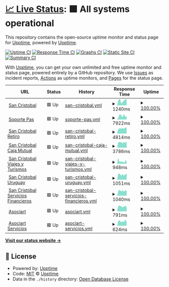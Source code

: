 # [📈 Live Status](https://demo.upptime.js.org): <!--live status--> **🟩 All systems operational**

This repository contains the open-source uptime monitor and status page for [Upptime](https://upptime.js.org), powered by [Upptime](https://github.com/upptime/upptime).

[![Uptime CI](https://github.com/gscsre/statuspage/workflows/Uptime%20CI/badge.svg)](https://github.com/gscsre/statuspage/actions?query=workflow%3A%22Uptime+CI%22)
[![Response Time CI](https://github.com/gscsre/statuspage/workflows/Response%20Time%20CI/badge.svg)](https://github.com/gscsre/statuspage/actions?query=workflow%3A%22Response+Time+CI%22)
[![Graphs CI](https://github.com/gscsre/statuspage/workflows/Graphs%20CI/badge.svg)](https://github.com/gscsre/statuspage/actions?query=workflow%3A%22Graphs+CI%22)
[![Static Site CI](https://github.com/gscsre/statuspage/workflows/Static%20Site%20CI/badge.svg)](https://github.com/gscsre/statuspage/actions?query=workflow%3A%22Static+Site+CI%22)
[![Summary CI](https://github.com/gscsre/statuspage/workflows/Summary%20CI/badge.svg)](https://github.com/gscsre/statuspage/actions?query=workflow%3A%22Summary+CI%22)

With [Upptime](https://upptime.js.org), you can get your own unlimited and free uptime monitor and status page, powered entirely by a GitHub repository. We use [Issues](https://github.com/upptime/upptime/issues) as incident reports, [Actions](https://github.com/gscsre/statuspage/actions) as uptime monitors, and [Pages](https://demo.upptime.js.org) for the status page.

<!--start: status pages-->
<!-- This summary is generated by Upptime (https://github.com/upptime/upptime) -->
<!-- Do not edit this manually, your changes will be overwritten -->
<!-- prettier-ignore -->
| URL | Status | History | Response Time | Uptime |
| --- | ------ | ------- | ------------- | ------ |
| <img alt="" src="https://favicons.githubusercontent.com/www.sancristobal.com.ar" height="13"> [San Cristobal](https://www.sancristobal.com.ar/institucional) | 🟩 Up | [san-cristobal.yml](https://github.com/gscsre/statuspage/commits/HEAD/history/san-cristobal.yml) | <details><summary><img alt="Response time graph" src="./graphs/san-cristobal/response-time-week.png" height="20"> 1240ms</summary><br><a href="https://gscsre.github.io/statuspage/history/san-cristobal"><img alt="Response time 1213" src="https://img.shields.io/endpoint?url=https%3A%2F%2Fraw.githubusercontent.com%2Fgscsre%2Fstatuspage%2FHEAD%2Fapi%2Fsan-cristobal%2Fresponse-time.json"></a><br><a href="https://gscsre.github.io/statuspage/history/san-cristobal"><img alt="24-hour response time 900" src="https://img.shields.io/endpoint?url=https%3A%2F%2Fraw.githubusercontent.com%2Fgscsre%2Fstatuspage%2FHEAD%2Fapi%2Fsan-cristobal%2Fresponse-time-day.json"></a><br><a href="https://gscsre.github.io/statuspage/history/san-cristobal"><img alt="7-day response time 1240" src="https://img.shields.io/endpoint?url=https%3A%2F%2Fraw.githubusercontent.com%2Fgscsre%2Fstatuspage%2FHEAD%2Fapi%2Fsan-cristobal%2Fresponse-time-week.json"></a><br><a href="https://gscsre.github.io/statuspage/history/san-cristobal"><img alt="30-day response time 1085" src="https://img.shields.io/endpoint?url=https%3A%2F%2Fraw.githubusercontent.com%2Fgscsre%2Fstatuspage%2FHEAD%2Fapi%2Fsan-cristobal%2Fresponse-time-month.json"></a><br><a href="https://gscsre.github.io/statuspage/history/san-cristobal"><img alt="1-year response time 1213" src="https://img.shields.io/endpoint?url=https%3A%2F%2Fraw.githubusercontent.com%2Fgscsre%2Fstatuspage%2FHEAD%2Fapi%2Fsan-cristobal%2Fresponse-time-year.json"></a></details> | <details><summary><a href="https://gscsre.github.io/statuspage/history/san-cristobal">100.00%</a></summary><a href="https://gscsre.github.io/statuspage/history/san-cristobal"><img alt="All-time uptime 99.95%" src="https://img.shields.io/endpoint?url=https%3A%2F%2Fraw.githubusercontent.com%2Fgscsre%2Fstatuspage%2FHEAD%2Fapi%2Fsan-cristobal%2Fuptime.json"></a><br><a href="https://gscsre.github.io/statuspage/history/san-cristobal"><img alt="24-hour uptime 100.00%" src="https://img.shields.io/endpoint?url=https%3A%2F%2Fraw.githubusercontent.com%2Fgscsre%2Fstatuspage%2FHEAD%2Fapi%2Fsan-cristobal%2Fuptime-day.json"></a><br><a href="https://gscsre.github.io/statuspage/history/san-cristobal"><img alt="7-day uptime 100.00%" src="https://img.shields.io/endpoint?url=https%3A%2F%2Fraw.githubusercontent.com%2Fgscsre%2Fstatuspage%2FHEAD%2Fapi%2Fsan-cristobal%2Fuptime-week.json"></a><br><a href="https://gscsre.github.io/statuspage/history/san-cristobal"><img alt="30-day uptime 99.92%" src="https://img.shields.io/endpoint?url=https%3A%2F%2Fraw.githubusercontent.com%2Fgscsre%2Fstatuspage%2FHEAD%2Fapi%2Fsan-cristobal%2Fuptime-month.json"></a><br><a href="https://gscsre.github.io/statuspage/history/san-cristobal"><img alt="1-year uptime 99.95%" src="https://img.shields.io/endpoint?url=https%3A%2F%2Fraw.githubusercontent.com%2Fgscsre%2Fstatuspage%2FHEAD%2Fapi%2Fsan-cristobal%2Fuptime-year.json"></a></details>
| <img alt="" src="https://favicons.githubusercontent.com/soportepas.sancristobal.com.ar" height="13"> [Soporte Pas](https://soportepas.sancristobal.com.ar) | 🟩 Up | [soporte-pas.yml](https://github.com/gscsre/statuspage/commits/HEAD/history/soporte-pas.yml) | <details><summary><img alt="Response time graph" src="./graphs/soporte-pas/response-time-week.png" height="20"> 7922ms</summary><br><a href="https://gscsre.github.io/statuspage/history/soporte-pas"><img alt="Response time 9131" src="https://img.shields.io/endpoint?url=https%3A%2F%2Fraw.githubusercontent.com%2Fgscsre%2Fstatuspage%2FHEAD%2Fapi%2Fsoporte-pas%2Fresponse-time.json"></a><br><a href="https://gscsre.github.io/statuspage/history/soporte-pas"><img alt="24-hour response time 11665" src="https://img.shields.io/endpoint?url=https%3A%2F%2Fraw.githubusercontent.com%2Fgscsre%2Fstatuspage%2FHEAD%2Fapi%2Fsoporte-pas%2Fresponse-time-day.json"></a><br><a href="https://gscsre.github.io/statuspage/history/soporte-pas"><img alt="7-day response time 7922" src="https://img.shields.io/endpoint?url=https%3A%2F%2Fraw.githubusercontent.com%2Fgscsre%2Fstatuspage%2FHEAD%2Fapi%2Fsoporte-pas%2Fresponse-time-week.json"></a><br><a href="https://gscsre.github.io/statuspage/history/soporte-pas"><img alt="30-day response time 9080" src="https://img.shields.io/endpoint?url=https%3A%2F%2Fraw.githubusercontent.com%2Fgscsre%2Fstatuspage%2FHEAD%2Fapi%2Fsoporte-pas%2Fresponse-time-month.json"></a><br><a href="https://gscsre.github.io/statuspage/history/soporte-pas"><img alt="1-year response time 9131" src="https://img.shields.io/endpoint?url=https%3A%2F%2Fraw.githubusercontent.com%2Fgscsre%2Fstatuspage%2FHEAD%2Fapi%2Fsoporte-pas%2Fresponse-time-year.json"></a></details> | <details><summary><a href="https://gscsre.github.io/statuspage/history/soporte-pas">100.00%</a></summary><a href="https://gscsre.github.io/statuspage/history/soporte-pas"><img alt="All-time uptime 99.96%" src="https://img.shields.io/endpoint?url=https%3A%2F%2Fraw.githubusercontent.com%2Fgscsre%2Fstatuspage%2FHEAD%2Fapi%2Fsoporte-pas%2Fuptime.json"></a><br><a href="https://gscsre.github.io/statuspage/history/soporte-pas"><img alt="24-hour uptime 100.00%" src="https://img.shields.io/endpoint?url=https%3A%2F%2Fraw.githubusercontent.com%2Fgscsre%2Fstatuspage%2FHEAD%2Fapi%2Fsoporte-pas%2Fuptime-day.json"></a><br><a href="https://gscsre.github.io/statuspage/history/soporte-pas"><img alt="7-day uptime 100.00%" src="https://img.shields.io/endpoint?url=https%3A%2F%2Fraw.githubusercontent.com%2Fgscsre%2Fstatuspage%2FHEAD%2Fapi%2Fsoporte-pas%2Fuptime-week.json"></a><br><a href="https://gscsre.github.io/statuspage/history/soporte-pas"><img alt="30-day uptime 99.94%" src="https://img.shields.io/endpoint?url=https%3A%2F%2Fraw.githubusercontent.com%2Fgscsre%2Fstatuspage%2FHEAD%2Fapi%2Fsoporte-pas%2Fuptime-month.json"></a><br><a href="https://gscsre.github.io/statuspage/history/soporte-pas"><img alt="1-year uptime 99.96%" src="https://img.shields.io/endpoint?url=https%3A%2F%2Fraw.githubusercontent.com%2Fgscsre%2Fstatuspage%2FHEAD%2Fapi%2Fsoporte-pas%2Fuptime-year.json"></a></details>
| <img alt="" src="https://favicons.githubusercontent.com/www.sancristobalretiro.com.ar" height="13"> [San Cristobal Retiro](https://www.sancristobalretiro.com.ar) | 🟩 Up | [san-cristobal-retiro.yml](https://github.com/gscsre/statuspage/commits/HEAD/history/san-cristobal-retiro.yml) | <details><summary><img alt="Response time graph" src="./graphs/san-cristobal-retiro/response-time-week.png" height="20"> 4814ms</summary><br><a href="https://gscsre.github.io/statuspage/history/san-cristobal-retiro"><img alt="Response time 5344" src="https://img.shields.io/endpoint?url=https%3A%2F%2Fraw.githubusercontent.com%2Fgscsre%2Fstatuspage%2FHEAD%2Fapi%2Fsan-cristobal-retiro%2Fresponse-time.json"></a><br><a href="https://gscsre.github.io/statuspage/history/san-cristobal-retiro"><img alt="24-hour response time 3050" src="https://img.shields.io/endpoint?url=https%3A%2F%2Fraw.githubusercontent.com%2Fgscsre%2Fstatuspage%2FHEAD%2Fapi%2Fsan-cristobal-retiro%2Fresponse-time-day.json"></a><br><a href="https://gscsre.github.io/statuspage/history/san-cristobal-retiro"><img alt="7-day response time 4814" src="https://img.shields.io/endpoint?url=https%3A%2F%2Fraw.githubusercontent.com%2Fgscsre%2Fstatuspage%2FHEAD%2Fapi%2Fsan-cristobal-retiro%2Fresponse-time-week.json"></a><br><a href="https://gscsre.github.io/statuspage/history/san-cristobal-retiro"><img alt="30-day response time 3417" src="https://img.shields.io/endpoint?url=https%3A%2F%2Fraw.githubusercontent.com%2Fgscsre%2Fstatuspage%2FHEAD%2Fapi%2Fsan-cristobal-retiro%2Fresponse-time-month.json"></a><br><a href="https://gscsre.github.io/statuspage/history/san-cristobal-retiro"><img alt="1-year response time 5344" src="https://img.shields.io/endpoint?url=https%3A%2F%2Fraw.githubusercontent.com%2Fgscsre%2Fstatuspage%2FHEAD%2Fapi%2Fsan-cristobal-retiro%2Fresponse-time-year.json"></a></details> | <details><summary><a href="https://gscsre.github.io/statuspage/history/san-cristobal-retiro">100.00%</a></summary><a href="https://gscsre.github.io/statuspage/history/san-cristobal-retiro"><img alt="All-time uptime 99.96%" src="https://img.shields.io/endpoint?url=https%3A%2F%2Fraw.githubusercontent.com%2Fgscsre%2Fstatuspage%2FHEAD%2Fapi%2Fsan-cristobal-retiro%2Fuptime.json"></a><br><a href="https://gscsre.github.io/statuspage/history/san-cristobal-retiro"><img alt="24-hour uptime 100.00%" src="https://img.shields.io/endpoint?url=https%3A%2F%2Fraw.githubusercontent.com%2Fgscsre%2Fstatuspage%2FHEAD%2Fapi%2Fsan-cristobal-retiro%2Fuptime-day.json"></a><br><a href="https://gscsre.github.io/statuspage/history/san-cristobal-retiro"><img alt="7-day uptime 100.00%" src="https://img.shields.io/endpoint?url=https%3A%2F%2Fraw.githubusercontent.com%2Fgscsre%2Fstatuspage%2FHEAD%2Fapi%2Fsan-cristobal-retiro%2Fuptime-week.json"></a><br><a href="https://gscsre.github.io/statuspage/history/san-cristobal-retiro"><img alt="30-day uptime 99.93%" src="https://img.shields.io/endpoint?url=https%3A%2F%2Fraw.githubusercontent.com%2Fgscsre%2Fstatuspage%2FHEAD%2Fapi%2Fsan-cristobal-retiro%2Fuptime-month.json"></a><br><a href="https://gscsre.github.io/statuspage/history/san-cristobal-retiro"><img alt="1-year uptime 99.96%" src="https://img.shields.io/endpoint?url=https%3A%2F%2Fraw.githubusercontent.com%2Fgscsre%2Fstatuspage%2FHEAD%2Fapi%2Fsan-cristobal-retiro%2Fuptime-year.json"></a></details>
| <img alt="" src="https://favicons.githubusercontent.com/www.sancristobalcaja.com.ar" height="13"> [San Cristobal Caja Mutual](https://www.sancristobalcaja.com.ar) | 🟩 Up | [san-cristobal-caja-mutual.yml](https://github.com/gscsre/statuspage/commits/HEAD/history/san-cristobal-caja-mutual.yml) | <details><summary><img alt="Response time graph" src="./graphs/san-cristobal-caja-mutual/response-time-week.png" height="20"> 3786ms</summary><br><a href="https://gscsre.github.io/statuspage/history/san-cristobal-caja-mutual"><img alt="Response time 3562" src="https://img.shields.io/endpoint?url=https%3A%2F%2Fraw.githubusercontent.com%2Fgscsre%2Fstatuspage%2FHEAD%2Fapi%2Fsan-cristobal-caja-mutual%2Fresponse-time.json"></a><br><a href="https://gscsre.github.io/statuspage/history/san-cristobal-caja-mutual"><img alt="24-hour response time 6235" src="https://img.shields.io/endpoint?url=https%3A%2F%2Fraw.githubusercontent.com%2Fgscsre%2Fstatuspage%2FHEAD%2Fapi%2Fsan-cristobal-caja-mutual%2Fresponse-time-day.json"></a><br><a href="https://gscsre.github.io/statuspage/history/san-cristobal-caja-mutual"><img alt="7-day response time 3786" src="https://img.shields.io/endpoint?url=https%3A%2F%2Fraw.githubusercontent.com%2Fgscsre%2Fstatuspage%2FHEAD%2Fapi%2Fsan-cristobal-caja-mutual%2Fresponse-time-week.json"></a><br><a href="https://gscsre.github.io/statuspage/history/san-cristobal-caja-mutual"><img alt="30-day response time 3483" src="https://img.shields.io/endpoint?url=https%3A%2F%2Fraw.githubusercontent.com%2Fgscsre%2Fstatuspage%2FHEAD%2Fapi%2Fsan-cristobal-caja-mutual%2Fresponse-time-month.json"></a><br><a href="https://gscsre.github.io/statuspage/history/san-cristobal-caja-mutual"><img alt="1-year response time 3562" src="https://img.shields.io/endpoint?url=https%3A%2F%2Fraw.githubusercontent.com%2Fgscsre%2Fstatuspage%2FHEAD%2Fapi%2Fsan-cristobal-caja-mutual%2Fresponse-time-year.json"></a></details> | <details><summary><a href="https://gscsre.github.io/statuspage/history/san-cristobal-caja-mutual">100.00%</a></summary><a href="https://gscsre.github.io/statuspage/history/san-cristobal-caja-mutual"><img alt="All-time uptime 100.00%" src="https://img.shields.io/endpoint?url=https%3A%2F%2Fraw.githubusercontent.com%2Fgscsre%2Fstatuspage%2FHEAD%2Fapi%2Fsan-cristobal-caja-mutual%2Fuptime.json"></a><br><a href="https://gscsre.github.io/statuspage/history/san-cristobal-caja-mutual"><img alt="24-hour uptime 100.00%" src="https://img.shields.io/endpoint?url=https%3A%2F%2Fraw.githubusercontent.com%2Fgscsre%2Fstatuspage%2FHEAD%2Fapi%2Fsan-cristobal-caja-mutual%2Fuptime-day.json"></a><br><a href="https://gscsre.github.io/statuspage/history/san-cristobal-caja-mutual"><img alt="7-day uptime 100.00%" src="https://img.shields.io/endpoint?url=https%3A%2F%2Fraw.githubusercontent.com%2Fgscsre%2Fstatuspage%2FHEAD%2Fapi%2Fsan-cristobal-caja-mutual%2Fuptime-week.json"></a><br><a href="https://gscsre.github.io/statuspage/history/san-cristobal-caja-mutual"><img alt="30-day uptime 100.00%" src="https://img.shields.io/endpoint?url=https%3A%2F%2Fraw.githubusercontent.com%2Fgscsre%2Fstatuspage%2FHEAD%2Fapi%2Fsan-cristobal-caja-mutual%2Fuptime-month.json"></a><br><a href="https://gscsre.github.io/statuspage/history/san-cristobal-caja-mutual"><img alt="1-year uptime 100.00%" src="https://img.shields.io/endpoint?url=https%3A%2F%2Fraw.githubusercontent.com%2Fgscsre%2Fstatuspage%2FHEAD%2Fapi%2Fsan-cristobal-caja-mutual%2Fuptime-year.json"></a></details>
| <img alt="" src="https://favicons.githubusercontent.com/www.sancristobalturismo.com.ar" height="13"> [San Cristobal Viajes y Turismos](https://www.sancristobalturismo.com.ar/institucional) | 🟩 Up | [san-cristobal-viajes-y-turismos.yml](https://github.com/gscsre/statuspage/commits/HEAD/history/san-cristobal-viajes-y-turismos.yml) | <details><summary><img alt="Response time graph" src="./graphs/san-cristobal-viajes-y-turismos/response-time-week.png" height="20"> 948ms</summary><br><a href="https://gscsre.github.io/statuspage/history/san-cristobal-viajes-y-turismos"><img alt="Response time 1273" src="https://img.shields.io/endpoint?url=https%3A%2F%2Fraw.githubusercontent.com%2Fgscsre%2Fstatuspage%2FHEAD%2Fapi%2Fsan-cristobal-viajes-y-turismos%2Fresponse-time.json"></a><br><a href="https://gscsre.github.io/statuspage/history/san-cristobal-viajes-y-turismos"><img alt="24-hour response time 984" src="https://img.shields.io/endpoint?url=https%3A%2F%2Fraw.githubusercontent.com%2Fgscsre%2Fstatuspage%2FHEAD%2Fapi%2Fsan-cristobal-viajes-y-turismos%2Fresponse-time-day.json"></a><br><a href="https://gscsre.github.io/statuspage/history/san-cristobal-viajes-y-turismos"><img alt="7-day response time 948" src="https://img.shields.io/endpoint?url=https%3A%2F%2Fraw.githubusercontent.com%2Fgscsre%2Fstatuspage%2FHEAD%2Fapi%2Fsan-cristobal-viajes-y-turismos%2Fresponse-time-week.json"></a><br><a href="https://gscsre.github.io/statuspage/history/san-cristobal-viajes-y-turismos"><img alt="30-day response time 1386" src="https://img.shields.io/endpoint?url=https%3A%2F%2Fraw.githubusercontent.com%2Fgscsre%2Fstatuspage%2FHEAD%2Fapi%2Fsan-cristobal-viajes-y-turismos%2Fresponse-time-month.json"></a><br><a href="https://gscsre.github.io/statuspage/history/san-cristobal-viajes-y-turismos"><img alt="1-year response time 1273" src="https://img.shields.io/endpoint?url=https%3A%2F%2Fraw.githubusercontent.com%2Fgscsre%2Fstatuspage%2FHEAD%2Fapi%2Fsan-cristobal-viajes-y-turismos%2Fresponse-time-year.json"></a></details> | <details><summary><a href="https://gscsre.github.io/statuspage/history/san-cristobal-viajes-y-turismos">100.00%</a></summary><a href="https://gscsre.github.io/statuspage/history/san-cristobal-viajes-y-turismos"><img alt="All-time uptime 99.96%" src="https://img.shields.io/endpoint?url=https%3A%2F%2Fraw.githubusercontent.com%2Fgscsre%2Fstatuspage%2FHEAD%2Fapi%2Fsan-cristobal-viajes-y-turismos%2Fuptime.json"></a><br><a href="https://gscsre.github.io/statuspage/history/san-cristobal-viajes-y-turismos"><img alt="24-hour uptime 100.00%" src="https://img.shields.io/endpoint?url=https%3A%2F%2Fraw.githubusercontent.com%2Fgscsre%2Fstatuspage%2FHEAD%2Fapi%2Fsan-cristobal-viajes-y-turismos%2Fuptime-day.json"></a><br><a href="https://gscsre.github.io/statuspage/history/san-cristobal-viajes-y-turismos"><img alt="7-day uptime 100.00%" src="https://img.shields.io/endpoint?url=https%3A%2F%2Fraw.githubusercontent.com%2Fgscsre%2Fstatuspage%2FHEAD%2Fapi%2Fsan-cristobal-viajes-y-turismos%2Fuptime-week.json"></a><br><a href="https://gscsre.github.io/statuspage/history/san-cristobal-viajes-y-turismos"><img alt="30-day uptime 99.94%" src="https://img.shields.io/endpoint?url=https%3A%2F%2Fraw.githubusercontent.com%2Fgscsre%2Fstatuspage%2FHEAD%2Fapi%2Fsan-cristobal-viajes-y-turismos%2Fuptime-month.json"></a><br><a href="https://gscsre.github.io/statuspage/history/san-cristobal-viajes-y-turismos"><img alt="1-year uptime 99.96%" src="https://img.shields.io/endpoint?url=https%3A%2F%2Fraw.githubusercontent.com%2Fgscsre%2Fstatuspage%2FHEAD%2Fapi%2Fsan-cristobal-viajes-y-turismos%2Fuptime-year.json"></a></details>
| <img alt="" src="https://favicons.githubusercontent.com/www.sancristobalseguros.com.uy" height="13"> [San Cristobal Uruguay](https://www.sancristobalseguros.com.uy/institucional) | 🟩 Up | [san-cristobal-uruguay.yml](https://github.com/gscsre/statuspage/commits/HEAD/history/san-cristobal-uruguay.yml) | <details><summary><img alt="Response time graph" src="./graphs/san-cristobal-uruguay/response-time-week.png" height="20"> 1051ms</summary><br><a href="https://gscsre.github.io/statuspage/history/san-cristobal-uruguay"><img alt="Response time 3003" src="https://img.shields.io/endpoint?url=https%3A%2F%2Fraw.githubusercontent.com%2Fgscsre%2Fstatuspage%2FHEAD%2Fapi%2Fsan-cristobal-uruguay%2Fresponse-time.json"></a><br><a href="https://gscsre.github.io/statuspage/history/san-cristobal-uruguay"><img alt="24-hour response time 1531" src="https://img.shields.io/endpoint?url=https%3A%2F%2Fraw.githubusercontent.com%2Fgscsre%2Fstatuspage%2FHEAD%2Fapi%2Fsan-cristobal-uruguay%2Fresponse-time-day.json"></a><br><a href="https://gscsre.github.io/statuspage/history/san-cristobal-uruguay"><img alt="7-day response time 1051" src="https://img.shields.io/endpoint?url=https%3A%2F%2Fraw.githubusercontent.com%2Fgscsre%2Fstatuspage%2FHEAD%2Fapi%2Fsan-cristobal-uruguay%2Fresponse-time-week.json"></a><br><a href="https://gscsre.github.io/statuspage/history/san-cristobal-uruguay"><img alt="30-day response time 2717" src="https://img.shields.io/endpoint?url=https%3A%2F%2Fraw.githubusercontent.com%2Fgscsre%2Fstatuspage%2FHEAD%2Fapi%2Fsan-cristobal-uruguay%2Fresponse-time-month.json"></a><br><a href="https://gscsre.github.io/statuspage/history/san-cristobal-uruguay"><img alt="1-year response time 3003" src="https://img.shields.io/endpoint?url=https%3A%2F%2Fraw.githubusercontent.com%2Fgscsre%2Fstatuspage%2FHEAD%2Fapi%2Fsan-cristobal-uruguay%2Fresponse-time-year.json"></a></details> | <details><summary><a href="https://gscsre.github.io/statuspage/history/san-cristobal-uruguay">100.00%</a></summary><a href="https://gscsre.github.io/statuspage/history/san-cristobal-uruguay"><img alt="All-time uptime 99.89%" src="https://img.shields.io/endpoint?url=https%3A%2F%2Fraw.githubusercontent.com%2Fgscsre%2Fstatuspage%2FHEAD%2Fapi%2Fsan-cristobal-uruguay%2Fuptime.json"></a><br><a href="https://gscsre.github.io/statuspage/history/san-cristobal-uruguay"><img alt="24-hour uptime 100.00%" src="https://img.shields.io/endpoint?url=https%3A%2F%2Fraw.githubusercontent.com%2Fgscsre%2Fstatuspage%2FHEAD%2Fapi%2Fsan-cristobal-uruguay%2Fuptime-day.json"></a><br><a href="https://gscsre.github.io/statuspage/history/san-cristobal-uruguay"><img alt="7-day uptime 100.00%" src="https://img.shields.io/endpoint?url=https%3A%2F%2Fraw.githubusercontent.com%2Fgscsre%2Fstatuspage%2FHEAD%2Fapi%2Fsan-cristobal-uruguay%2Fuptime-week.json"></a><br><a href="https://gscsre.github.io/statuspage/history/san-cristobal-uruguay"><img alt="30-day uptime 99.82%" src="https://img.shields.io/endpoint?url=https%3A%2F%2Fraw.githubusercontent.com%2Fgscsre%2Fstatuspage%2FHEAD%2Fapi%2Fsan-cristobal-uruguay%2Fuptime-month.json"></a><br><a href="https://gscsre.github.io/statuspage/history/san-cristobal-uruguay"><img alt="1-year uptime 99.89%" src="https://img.shields.io/endpoint?url=https%3A%2F%2Fraw.githubusercontent.com%2Fgscsre%2Fstatuspage%2FHEAD%2Fapi%2Fsan-cristobal-uruguay%2Fuptime-year.json"></a></details>
| <img alt="" src="https://favicons.githubusercontent.com/www.sancristobalsf.com.ar" height="13"> [San Cristóbal Servicios Financieros](https://www.sancristobalsf.com.ar) | 🟩 Up | [san-cristobal-servicios-financieros.yml](https://github.com/gscsre/statuspage/commits/HEAD/history/san-cristobal-servicios-financieros.yml) | <details><summary><img alt="Response time graph" src="./graphs/san-cristobal-servicios-financieros/response-time-week.png" height="20"> 1040ms</summary><br><a href="https://gscsre.github.io/statuspage/history/san-cristobal-servicios-financieros"><img alt="Response time 912" src="https://img.shields.io/endpoint?url=https%3A%2F%2Fraw.githubusercontent.com%2Fgscsre%2Fstatuspage%2FHEAD%2Fapi%2Fsan-cristobal-servicios-financieros%2Fresponse-time.json"></a><br><a href="https://gscsre.github.io/statuspage/history/san-cristobal-servicios-financieros"><img alt="24-hour response time 823" src="https://img.shields.io/endpoint?url=https%3A%2F%2Fraw.githubusercontent.com%2Fgscsre%2Fstatuspage%2FHEAD%2Fapi%2Fsan-cristobal-servicios-financieros%2Fresponse-time-day.json"></a><br><a href="https://gscsre.github.io/statuspage/history/san-cristobal-servicios-financieros"><img alt="7-day response time 1040" src="https://img.shields.io/endpoint?url=https%3A%2F%2Fraw.githubusercontent.com%2Fgscsre%2Fstatuspage%2FHEAD%2Fapi%2Fsan-cristobal-servicios-financieros%2Fresponse-time-week.json"></a><br><a href="https://gscsre.github.io/statuspage/history/san-cristobal-servicios-financieros"><img alt="30-day response time 955" src="https://img.shields.io/endpoint?url=https%3A%2F%2Fraw.githubusercontent.com%2Fgscsre%2Fstatuspage%2FHEAD%2Fapi%2Fsan-cristobal-servicios-financieros%2Fresponse-time-month.json"></a><br><a href="https://gscsre.github.io/statuspage/history/san-cristobal-servicios-financieros"><img alt="1-year response time 912" src="https://img.shields.io/endpoint?url=https%3A%2F%2Fraw.githubusercontent.com%2Fgscsre%2Fstatuspage%2FHEAD%2Fapi%2Fsan-cristobal-servicios-financieros%2Fresponse-time-year.json"></a></details> | <details><summary><a href="https://gscsre.github.io/statuspage/history/san-cristobal-servicios-financieros">100.00%</a></summary><a href="https://gscsre.github.io/statuspage/history/san-cristobal-servicios-financieros"><img alt="All-time uptime 100.00%" src="https://img.shields.io/endpoint?url=https%3A%2F%2Fraw.githubusercontent.com%2Fgscsre%2Fstatuspage%2FHEAD%2Fapi%2Fsan-cristobal-servicios-financieros%2Fuptime.json"></a><br><a href="https://gscsre.github.io/statuspage/history/san-cristobal-servicios-financieros"><img alt="24-hour uptime 100.00%" src="https://img.shields.io/endpoint?url=https%3A%2F%2Fraw.githubusercontent.com%2Fgscsre%2Fstatuspage%2FHEAD%2Fapi%2Fsan-cristobal-servicios-financieros%2Fuptime-day.json"></a><br><a href="https://gscsre.github.io/statuspage/history/san-cristobal-servicios-financieros"><img alt="7-day uptime 100.00%" src="https://img.shields.io/endpoint?url=https%3A%2F%2Fraw.githubusercontent.com%2Fgscsre%2Fstatuspage%2FHEAD%2Fapi%2Fsan-cristobal-servicios-financieros%2Fuptime-week.json"></a><br><a href="https://gscsre.github.io/statuspage/history/san-cristobal-servicios-financieros"><img alt="30-day uptime 100.00%" src="https://img.shields.io/endpoint?url=https%3A%2F%2Fraw.githubusercontent.com%2Fgscsre%2Fstatuspage%2FHEAD%2Fapi%2Fsan-cristobal-servicios-financieros%2Fuptime-month.json"></a><br><a href="https://gscsre.github.io/statuspage/history/san-cristobal-servicios-financieros"><img alt="1-year uptime 100.00%" src="https://img.shields.io/endpoint?url=https%3A%2F%2Fraw.githubusercontent.com%2Fgscsre%2Fstatuspage%2FHEAD%2Fapi%2Fsan-cristobal-servicios-financieros%2Fuptime-year.json"></a></details>
| <img alt="" src="https://favicons.githubusercontent.com/www.asociart.com.ar" height="13"> [Asociart](https://www.asociart.com.ar) | 🟩 Up | [asociart.yml](https://github.com/gscsre/statuspage/commits/HEAD/history/asociart.yml) | <details><summary><img alt="Response time graph" src="./graphs/asociart/response-time-week.png" height="20"> 791ms</summary><br><a href="https://gscsre.github.io/statuspage/history/asociart"><img alt="Response time 3534" src="https://img.shields.io/endpoint?url=https%3A%2F%2Fraw.githubusercontent.com%2Fgscsre%2Fstatuspage%2FHEAD%2Fapi%2Fasociart%2Fresponse-time.json"></a><br><a href="https://gscsre.github.io/statuspage/history/asociart"><img alt="24-hour response time 938" src="https://img.shields.io/endpoint?url=https%3A%2F%2Fraw.githubusercontent.com%2Fgscsre%2Fstatuspage%2FHEAD%2Fapi%2Fasociart%2Fresponse-time-day.json"></a><br><a href="https://gscsre.github.io/statuspage/history/asociart"><img alt="7-day response time 791" src="https://img.shields.io/endpoint?url=https%3A%2F%2Fraw.githubusercontent.com%2Fgscsre%2Fstatuspage%2FHEAD%2Fapi%2Fasociart%2Fresponse-time-week.json"></a><br><a href="https://gscsre.github.io/statuspage/history/asociart"><img alt="30-day response time 4503" src="https://img.shields.io/endpoint?url=https%3A%2F%2Fraw.githubusercontent.com%2Fgscsre%2Fstatuspage%2FHEAD%2Fapi%2Fasociart%2Fresponse-time-month.json"></a><br><a href="https://gscsre.github.io/statuspage/history/asociart"><img alt="1-year response time 3534" src="https://img.shields.io/endpoint?url=https%3A%2F%2Fraw.githubusercontent.com%2Fgscsre%2Fstatuspage%2FHEAD%2Fapi%2Fasociart%2Fresponse-time-year.json"></a></details> | <details><summary><a href="https://gscsre.github.io/statuspage/history/asociart">100.00%</a></summary><a href="https://gscsre.github.io/statuspage/history/asociart"><img alt="All-time uptime 99.69%" src="https://img.shields.io/endpoint?url=https%3A%2F%2Fraw.githubusercontent.com%2Fgscsre%2Fstatuspage%2FHEAD%2Fapi%2Fasociart%2Fuptime.json"></a><br><a href="https://gscsre.github.io/statuspage/history/asociart"><img alt="24-hour uptime 100.00%" src="https://img.shields.io/endpoint?url=https%3A%2F%2Fraw.githubusercontent.com%2Fgscsre%2Fstatuspage%2FHEAD%2Fapi%2Fasociart%2Fuptime-day.json"></a><br><a href="https://gscsre.github.io/statuspage/history/asociart"><img alt="7-day uptime 100.00%" src="https://img.shields.io/endpoint?url=https%3A%2F%2Fraw.githubusercontent.com%2Fgscsre%2Fstatuspage%2FHEAD%2Fapi%2Fasociart%2Fuptime-week.json"></a><br><a href="https://gscsre.github.io/statuspage/history/asociart"><img alt="30-day uptime 99.59%" src="https://img.shields.io/endpoint?url=https%3A%2F%2Fraw.githubusercontent.com%2Fgscsre%2Fstatuspage%2FHEAD%2Fapi%2Fasociart%2Fuptime-month.json"></a><br><a href="https://gscsre.github.io/statuspage/history/asociart"><img alt="1-year uptime 99.69%" src="https://img.shields.io/endpoint?url=https%3A%2F%2Fraw.githubusercontent.com%2Fgscsre%2Fstatuspage%2FHEAD%2Fapi%2Fasociart%2Fuptime-year.json"></a></details>
| <img alt="" src="https://favicons.githubusercontent.com/www.asociartservicios.com.ar" height="13"> [Asociart Servicios](https://www.asociartservicios.com.ar) | 🟩 Up | [asociart-servicios.yml](https://github.com/gscsre/statuspage/commits/HEAD/history/asociart-servicios.yml) | <details><summary><img alt="Response time graph" src="./graphs/asociart-servicios/response-time-week.png" height="20"> 624ms</summary><br><a href="https://gscsre.github.io/statuspage/history/asociart-servicios"><img alt="Response time 554" src="https://img.shields.io/endpoint?url=https%3A%2F%2Fraw.githubusercontent.com%2Fgscsre%2Fstatuspage%2FHEAD%2Fapi%2Fasociart-servicios%2Fresponse-time.json"></a><br><a href="https://gscsre.github.io/statuspage/history/asociart-servicios"><img alt="24-hour response time 542" src="https://img.shields.io/endpoint?url=https%3A%2F%2Fraw.githubusercontent.com%2Fgscsre%2Fstatuspage%2FHEAD%2Fapi%2Fasociart-servicios%2Fresponse-time-day.json"></a><br><a href="https://gscsre.github.io/statuspage/history/asociart-servicios"><img alt="7-day response time 624" src="https://img.shields.io/endpoint?url=https%3A%2F%2Fraw.githubusercontent.com%2Fgscsre%2Fstatuspage%2FHEAD%2Fapi%2Fasociart-servicios%2Fresponse-time-week.json"></a><br><a href="https://gscsre.github.io/statuspage/history/asociart-servicios"><img alt="30-day response time 544" src="https://img.shields.io/endpoint?url=https%3A%2F%2Fraw.githubusercontent.com%2Fgscsre%2Fstatuspage%2FHEAD%2Fapi%2Fasociart-servicios%2Fresponse-time-month.json"></a><br><a href="https://gscsre.github.io/statuspage/history/asociart-servicios"><img alt="1-year response time 554" src="https://img.shields.io/endpoint?url=https%3A%2F%2Fraw.githubusercontent.com%2Fgscsre%2Fstatuspage%2FHEAD%2Fapi%2Fasociart-servicios%2Fresponse-time-year.json"></a></details> | <details><summary><a href="https://gscsre.github.io/statuspage/history/asociart-servicios">100.00%</a></summary><a href="https://gscsre.github.io/statuspage/history/asociart-servicios"><img alt="All-time uptime 85.32%" src="https://img.shields.io/endpoint?url=https%3A%2F%2Fraw.githubusercontent.com%2Fgscsre%2Fstatuspage%2FHEAD%2Fapi%2Fasociart-servicios%2Fuptime.json"></a><br><a href="https://gscsre.github.io/statuspage/history/asociart-servicios"><img alt="24-hour uptime 100.00%" src="https://img.shields.io/endpoint?url=https%3A%2F%2Fraw.githubusercontent.com%2Fgscsre%2Fstatuspage%2FHEAD%2Fapi%2Fasociart-servicios%2Fuptime-day.json"></a><br><a href="https://gscsre.github.io/statuspage/history/asociart-servicios"><img alt="7-day uptime 100.00%" src="https://img.shields.io/endpoint?url=https%3A%2F%2Fraw.githubusercontent.com%2Fgscsre%2Fstatuspage%2FHEAD%2Fapi%2Fasociart-servicios%2Fuptime-week.json"></a><br><a href="https://gscsre.github.io/statuspage/history/asociart-servicios"><img alt="30-day uptime 97.67%" src="https://img.shields.io/endpoint?url=https%3A%2F%2Fraw.githubusercontent.com%2Fgscsre%2Fstatuspage%2FHEAD%2Fapi%2Fasociart-servicios%2Fuptime-month.json"></a><br><a href="https://gscsre.github.io/statuspage/history/asociart-servicios"><img alt="1-year uptime 85.32%" src="https://img.shields.io/endpoint?url=https%3A%2F%2Fraw.githubusercontent.com%2Fgscsre%2Fstatuspage%2FHEAD%2Fapi%2Fasociart-servicios%2Fuptime-year.json"></a></details>

<!--end: status pages-->

[**Visit our status website →**](https://demo.upptime.js.org)

## 📄 License

- Powered by: [Upptime](https://github.com/upptime/upptime)
- Code: [MIT](./LICENSE) © [Upptime](https://upptime.js.org)
- Data in the `./history` directory: [Open Database License](https://opendatacommons.org/licenses/odbl/1-0/)
